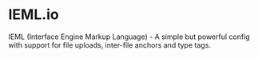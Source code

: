 # IEML.io
IEML (Interface Engine Markup Language) - A simple but powerful config with support for file uploads, inter-file anchors and type tags.
